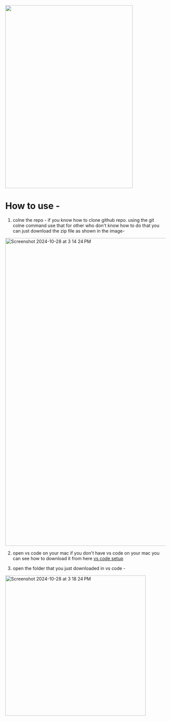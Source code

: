 <img src="https://github.com/user-attachments/assets/4a3aba3d-695f-43ea-a238-63f725d08fdc" width="400" height="575">

# How to use - 

1. colne the repo - 
if you know how to clone github repo. using the git colne command use that for other who don't know how to do that you can just download the zip file as shown in the image-
<img width="968" alt="Screenshot 2024-10-28 at 3 14 24 PM" src="https://github.com/user-attachments/assets/cc2365d5-1bec-4f98-91be-44eacd66da2b">

2. open vs code on your mac if you don't have vs code on your mac you can see how to download it from here [vs code setup](https://code.visualstudio.com/docs/setup/mac)

3. open the folder that you just downloaded in vs code - 
<img width="441" alt="Screenshot 2024-10-28 at 3 18 24 PM" src="https://github.com/user-attachments/assets/8fa525d5-82cd-424d-813b-08a08765283d">



